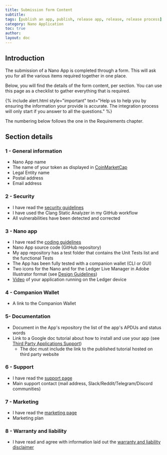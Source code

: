 ```yaml
---
title: Submission form Content
subtitle:
tags: [publish an app, publish, release app, release, release process]
category: Nano Application
toc: true
author:
layout: doc
---
```


## Introduction

The submission of a Nano App is completed through a form. This will ask you for all the various items required together in one place.

Below, you will find the details of the form content, per section. You can use this page as a checklist to gather everything that is required.

<!--  -->
{% include alert.html style="important" text="Help us to help you by ensuring the information your provide is accurate. The integration process will only start if you answer to all the questions." %}
<!--  -->

The numbering below follows the one in the Requirements chapter.  


## Section details

### 1 - General information

- Nano App name
- The name of your token as displayed in [CoinMarketCap](https://coinmarketcap.com/)
- Legal Entity name
- Postal address
- Email address


### 2 - Security

- I have read the [security guidelines](../secure-app)  
- I have used the Clang Static Analyzer in my GitHub workflow 
- All vulnerabilities have been detected and corrected


### 3 - Nano app 

- I have read the [coding guidelines](../display-management)
- Nano App source code (GitHub repository)
- My app repository has a test folder that contains the Unit Tests list and the functional Tests
- The App has been fully tested with a companion wallet (CLI or GUI)
- Two icons for the Nano and for the Ledger Live Manager in Adobe Illustrator format (see [Design Guidelines](../design-requirements))
- [Video](../ui-flow-video/#video) of your application running on the Ledger device


### 4 - Companion Wallet

- A link to the Companion Wallet

### 5- Documentation

- Document in the App's repository the list of the app's APDUs and status words
- Link to a Google doc tutorial about how to install and use your app (see [Third Party Applications Support](../support-requirements))
    - The doc must include the link to the published tutorial hosted on third party website 


### 6 - Support

- I have read the [support page](../support-requirements)
- Main support contact (mail address, Slack/Reddit/Telegram/Discord communities)


### 7 - Marketing 

- I have read the [marketing page](../marketing-requirements) 
- Marketing plan


### 8 - Warranty and liability

- I have read and agree with information laid out the [warranty and liability disclaimer](../warranty-disclaimer)



